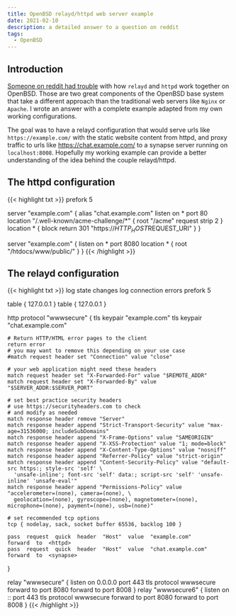 ```yaml
---
title: OpenBSD relayd/httpd web server example
date: 2021-02-10
description: a detailed answer to a question on reddit
tags:
  - OpenBSD
---
```


## Introduction

[Someone on reddit had trouble](https://www.reddit.com/r/openbsd/comments/lh4yl9/relaydhttpd_reverse_proxy_for_synapse_with/) with how `relayd` and `httpd` work together on OpenBSD. Those are two great components of the OpenBSD base system that take a different approach than the traditional web servers like `Nginx` or `Apache`. I wrote an answer with a complete example adapted from my own working configurations.

The goal was to have a relayd configuration that would serve urls like `https://example.com/` with the static website content from httpd, and proxy traffic to urls like https://chat.example.com/ to a synapse server running on `localhost:8008`. Hopefully my working example can provide a better understanding of the idea behind the couple relayd/httpd.

## The httpd configuration

{{< highlight txt >}}
prefork 5

server "example.com" {
    alias "chat.example.com"
    listen on * port 80
    location "/.well-known/acme-challenge/*" {
            root "/acme"
            request strip 2
    }
    location * {
            block return 301 "https://$HTTP_HOST$REQUEST_URI"
    }
}

server "example.com" {
    listen on * port 8080
    location * {
            root "/htdocs/www/public/"
    }
}
{{< /highlight >}}

## The relayd configuration

{{< highlight txt >}}
log state changes
log connection errors
prefork 5

table <httpd> { 127.0.0.1 }
table <synapse> { 127.0.0.1 }

http protocol "wwwsecure" {
    tls keypair "example.com"
    tls keypair "chat.example.com"

    # Return HTTP/HTML error pages to the client
    return error
    # you may want to remove this depending on your use case
    #match request header set "Connection" value "close"

    # your web application might need these headers
    match request header set "X-Forwarded-For" value "$REMOTE_ADDR"
    match request header set "X-Forwarded-By" value "$SERVER_ADDR:$SERVER_PORT"

    # set best practice security headers
    # use https://securityheaders.com to check
    # and modify as needed
    match response header remove "Server"
    match response header append "Strict-Transport-Security" value "max-age=31536000; includeSubDomains"
    match response header append "X-Frame-Options" value "SAMEORIGIN"
    match response header append "X-XSS-Protection" value "1; mode=block"
    match response header append "X-Content-Type-Options" value "nosniff"
    match response header append "Referrer-Policy" value "strict-origin"
    match response header append "Content-Security-Policy" value "default-src https:; style-src 'self' \
      'unsafe-inline'; font-src 'self' data:; script-src 'self' 'unsafe-inline' 'unsafe-eval'"
    match response header append "Permissions-Policy" value "accelerometer=(none), camera=(none), \
      geolocation=(none), gyroscope=(none), magnetometer=(none), microphone=(none), payment=(none), usb=(none)"

    # set recommended tcp options
    tcp { nodelay, sack, socket buffer 65536, backlog 100 }

    pass  request  quick  header  "Host"  value  "example.com"       forward  to  <httpd>
    pass  request  quick  header  "Host"  value  "chat.example.com"  forward  to  <synapse>
}

relay "wwwsecure" {
    listen on 0.0.0.0 port 443 tls
    protocol wwwsecure
    forward to <httpd> port 8080
    forward to <synapse> port 8008
}
relay "wwwsecure6" {
    listen on :: port 443 tls
    protocol wwwsecure
    forward to <httpd> port 8080
    forward to <synapse> port 8008
}
{{< /highlight >}}
